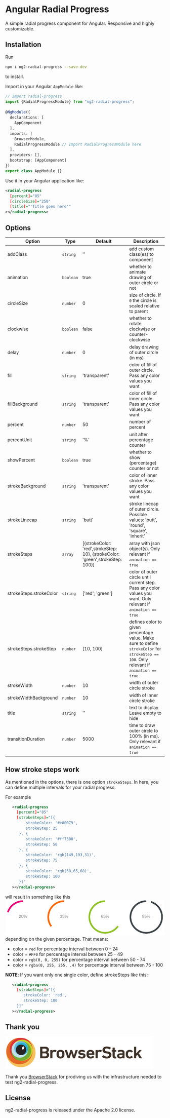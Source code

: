 # Angular Radial Progress

A simple radial progress component for Angular. Responsive and highly customizable. 

## Installation

Run 
```bash
npm i ng2-radial-progress --save-dev
``` 
to install.

Import in your Angular `AppModule` like:
```typescript
// Import radial-progress
import {RadialProgressModule} from "ng2-radial-progress";

@NgModule({
  declarations: [
    AppComponent
  ],
  imports: [
    BrowserModule,
    RadialProgressModule // Import RadialProgressModule here
  ],
  providers: [],
  bootstrap: [AppComponent]
})
export class AppModule {}
```

Use it in your Angular application like:
```xml
<radial-progress
  [percent]="85"
  [circleSize]="250"
  [title]="'Title goes here'"
></radial-progress>
```

## Options

Option | Type | Default | Description
--- | --- | --- | ---
addClass | `string` | '' | add custom class(es) to component
animation | `boolean` | true | whether to animate drawing of outer circle or not
circleSize | `number` | 0 | size of circle. If `0` the circle is scaled relative to parent
clockwise | `boolean` |  false | whether to rotate clockwise or counter-clockwise
delay | `number` | 0 | delay drawing of outer circle (in ms)
fill | `string` | 'transparent' | color of fill of outer circle. Pass any color values you want
fillBackground | `string` | 'transparent' | color of fill of inner circle. Pass any color values you want
percent | `number` | 50 | number of percent
percentUnit | `string` | '%' | unit after percentage counter
showPercent | `boolean` | true | whether to show (percentage) counter or not
strokeBackground | `string` | 'transparent' | color of inner stroke. Pass any color values you want
strokeLinecap | `string` | 'butt' | stroke linecap of outer circle. Possible values: 'butt', 'round', 'square', 'inherit'
strokeSteps | `array` | [{strokeColor: 'red',strokeStep: 10}, {strokeColor: 'green',strokeStep: 100}] | array with json object(s). Only relevant if `animation == true`
strokeSteps.strokeColor | `string` | ['red', 'green'] | color of outer circle until current step. Pass any color values you want. Only relevant if `animation == true`
strokeSteps.strokeStep | `number` | [10, 100] | defines color to given percentage value. Make sure to define `strokeColor` for `strokeStep == 100`. Only relevant if `animation == true`
strokeWidth | `number` | 10 | width of outer circle stroke
strokeWidthBackground | `number` | 10 | width of inner circle stroke
title | `string` | '' | text to display. Leave empty to hide
transitionDuration | `number` | 5000 | time to draw outer circle to 100% (in ms). Only relevant if `animation == true`

## How stroke steps work

As mentioned in the options, there is one option `strokeSteps`. In here, you can define multiple intervals for your radial progress.

For example
```xml
   <radial-progress
     [percent]="85"
     [strokeSteps]="[{
         strokeColor: '#e00079',
         strokeStep: 25
      }, {
         strokeColor: '#ff7300',
         strokeStep: 50
      }, {
         strokeColor: 'rgb(149,193,31)',
         strokeStep: 75
      }, {
         strokeColor: 'rgb(58,65,68)',
         strokeStep: 100
      }]"
   ></radial-progress>
```
will result in something like this
![alt text](./src/assets/strokeStepsExample1.png "strokeSteps example 1")
depending on the given percentage. That means:
- color = `red` for percentage interval between 0 - 24
- color = `#FF0` for percentage interval between 25 - 49
- color = `rgb(0, 0, 255)` for percentage interval between 50 - 74
- color = `rgba(0, 255, 255, .4)` for percentage interval between 75 - 100

**NOTE**: If you want only one single color, define strokeSteps like this:
```xml
   <radial-progress
     [strokeSteps]="[{
        strokeColor: 'red',
        strokeStep: 100
     }]"
   ></radial-progress>
```

## Thank you

![BrowserStack](./src/assets/browserstack.png "BrowserStack")

Thank you [BrowserStack](https://www.browserstack.com/) for prodiving us with the infrastructure needed to test ng2-radial-progress.

## License

ng2-radial-progress is released under the Apache 2.0 license.
